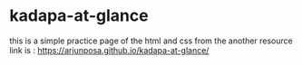 # kadapa-at-glance
this is a simple practice page of the html and css from the another resource 
link is :
 https://arjunposa.github.io/kadapa-at-glance/
